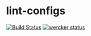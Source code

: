 # lint-configs

[![Build Status](https://travis-ci.org/taka-sho/lint-configs.svg?branch=master)](https://travis-ci.org/taka-sho/lint-configs)
[![wercker status](https://app.wercker.com/status/63b105e43f77a36aaeb5f1fc6fdf8881/m/master "wercker status")](https://app.wercker.com/project/byKey/63b105e43f77a36aaeb5f1fc6fdf8881)
